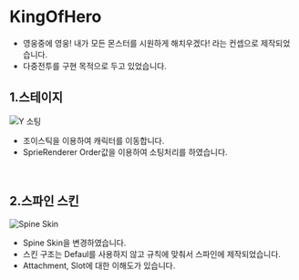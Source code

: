 # KingOfHero
- 영웅중에 영웅! 내가 모든 몬스터를 시원하게 해치우겠다! 라는 컨셉으로 제작되었습니다.
- 다중전투를 구현 목적으로 두고 있었습니다.

## 1.스테이지
![Y 소팅](https://user-images.githubusercontent.com/12422388/150930739-e655fa1a-588e-46c1-b608-3045cc94ee94.gif)<br>
- 조이스틱을 이용하여 캐릭터를 이동합니다.
- SprieRenderer Order값을 이용하여 소팅처리를 하였습니다.
<br />

## 2.스파인 스킨
![Spine Skin](https://user-images.githubusercontent.com/12422388/150930987-e2af1841-0147-4934-989e-e4d60fb74be7.gif)<br>
- Spine Skin을 변경하였습니다.
- 스킨 구조는 Defaul를 사용하지 않고 규칙에 맞춰서 스파인에 제작되었습니다.
- Attachment, Slot에 대한 이해도가 있습니다.
<br />